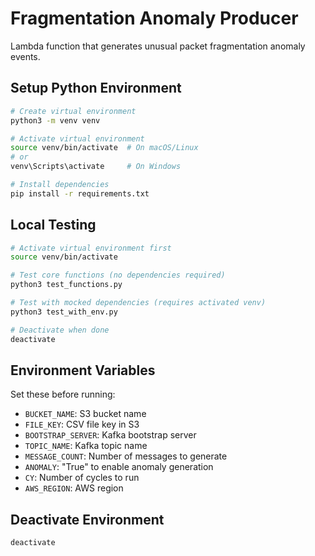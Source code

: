 # Fragmentation Anomaly Producer

Lambda function that generates unusual packet fragmentation anomaly events.

## Setup Python Environment

```bash
# Create virtual environment
python3 -m venv venv

# Activate virtual environment
source venv/bin/activate  # On macOS/Linux
# or
venv\Scripts\activate     # On Windows

# Install dependencies
pip install -r requirements.txt
```

## Local Testing

```bash
# Activate virtual environment first
source venv/bin/activate

# Test core functions (no dependencies required)
python3 test_functions.py

# Test with mocked dependencies (requires activated venv)
python3 test_with_env.py

# Deactivate when done
deactivate
```

## Environment Variables

Set these before running:
- `BUCKET_NAME`: S3 bucket name
- `FILE_KEY`: CSV file key in S3
- `BOOTSTRAP_SERVER`: Kafka bootstrap server
- `TOPIC_NAME`: Kafka topic name
- `MESSAGE_COUNT`: Number of messages to generate
- `ANOMALY`: "True" to enable anomaly generation
- `CY`: Number of cycles to run
- `AWS_REGION`: AWS region

## Deactivate Environment

```bash
deactivate
```